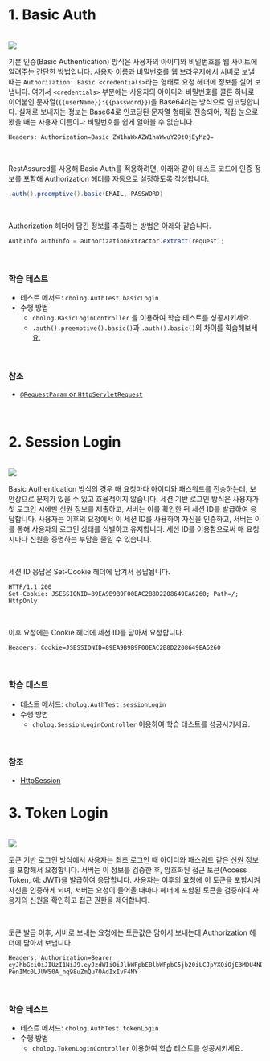 # 1. Basic Auth

<br>

<img src="src/main/resources/image/basic.png">

기본 인증(Basic Authentication) 방식은 사용자의 아이디와 비밀번호를 웹 사이트에 알려주는 간단한 방법입니다.
사용자 이름과 비밀번호를 웹 브라우저에서 서버로 보낼 때는 `Authorization: Basic <credentials>`라는 형태로 요청 헤더에 정보를 실어 보냅니다.
여기서 `<credentials>` 부분에는 사용자의 아이디와 비밀번호를 콜론 하나로 이어붙인 문자열(`{{userName}}:{{password}}`)을 Base64라는 방식으로 인코딩합니다.
실제로 보내지는 정보는 Base64로 인코딩된 문자열 형태로 전송되어, 직접 눈으로 봤을 때는 사용자 이름이나 비밀번호를 쉽게 알아볼 수 없습니다.

```http request
Headers: Authorization=Basic ZW1haWxAZW1haWwuY29tOjEyMzQ=
```

<br>

RestAssured를 사용해 Basic Auth를 적용하려면,
아래와 같이 테스트 코드에 인증 정보를 포함해 Authorization 헤더를 자동으로 설정하도록 작성합니다.

```java
.auth().preemptive().basic(EMAIL, PASSWORD)
```

<br>

Authorization 헤더에 담긴 정보를 추출하는 방법은 아래와 같습니다.

```java
AuthInfo authInfo = authorizationExtractor.extract(request);
```

<br>

### 학습 테스트
- 테스트 메서드: `cholog.AuthTest.basicLogin`
- 수행 방법
    - `cholog.BasicLoginController` 을 이용하여 학습 테스트를 성공시키세요.
    - `.auth().preemptive().basic()`과 `.auth().basic()`의 차이를 학습해보세요.

<br>

### 참조
- [`@RequestParam` or `HttpServletRequest`](https://docs.spring.io/spring-framework/docs/current/reference/html/web.html#mvc-ann-arguments)

<br>

# 2. Session Login

<br>

<img src="src/main/resources/image/session.png">

Basic Authentication 방식의 경우 매 요청마다 아이디와 패스워드를 전송하는데, 보안상으로 문제가 있을 수 있고 효율적이지 않습니다.
세션 기반 로그인 방식은 사용자가 첫 로그인 시에만 신원 정보를 제출하고, 서버는 이를 확인한 뒤 세션 ID를 발급하여 응답합니다.
사용자는 이후의 요청에서 이 세션 ID를 사용하여 자신을 인증하고, 서버는 이를 통해 사용자의 로그인 상태를 식별하고 유지합니다.
세션 ID를 이용함으로써 매 요청시마다 신원을 증명하는 부담을 줄일 수 있습니다.

<br>

세션 ID 응답은 Set-Cookie 헤더에 담겨서 응답됩니다.

```http request
HTTP/1.1 200
Set-Cookie: JSESSIONID=89EA9B9B9F00EAC2B8D2208649EA6260; Path=/; HttpOnly
```

<br>

이후 요청에는 Cookie 헤더에 세션 ID를 담아서 요청합니다.

```http request
Headers: Cookie=JSESSIONID=89EA9B9B9F00EAC2B8D2208649EA6260
```

<br>

### 학습 테스트
- 테스트 메서드: `cholog.AuthTest.sessionLogin`
- 수행 방법
    - `cholog.SessionLoginController` 이용하여 학습 테스트를 성공시키세요.

<br>

### 참조
- [HttpSession](https://www.baeldung.com/spring-security-session#2-injecting-the-raw-session-into-a-controller)

# 3. Token Login

<br>

<img src="src/main/resources/image/token.png">

토큰 기반 로그인 방식에서 사용자는 최초 로그인 때 아이디와 패스워드 같은 신원 정보를 포함해서 요청합니다.
서버는 이 정보를 검증한 후, 암호화된 접근 토큰(Access Token, 예: JWT)을 발급하여 응답합니다.
사용자는 이후의 요청에 이 토큰을 포함시켜 자신을 인증하게 되며,
서버는 요청이 들어올 때마다 헤더에 포함된 토큰을 검증하여 사용자의 신원을 확인하고 접근 권한을 제어합니다.

<br>

토큰 발급 이후, 서버로 보내는 요청에는 토큰값은 담아서 보내는데 Authorization 헤더에 담아서 보냅니다.

```http request
Headers: Authorization=Bearer eyJhbGciOiJIUzI1NiJ9.eyJzdWIiOiJlbWFpbEBlbWFpbC5jb20iLCJpYXQiOjE3MDU4NDU2NzIsImV4cCI6MTcwNTg0OTI3Mn0.YibLSi-PenIMc0LJUW50A_hq98uZmQu7OAdIxIvF4MY
```

<br>

### 학습 테스트
- 테스트 메서드: `cholog.AuthTest.tokenLogin`
- 수행 방법
    - `cholog.TokenLoginController` 이용하여 학습 테스트를 성공시키세요.
